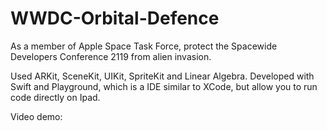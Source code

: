 # WWDC-Orbital-Defence
As a member of Apple Space Task Force, protect the Spacewide Developers Conference 2119 from alien invasion.

Used ARKit, SceneKit, UIKit, SpriteKit and Linear Algebra. Developed with Swift and Playground, which is a IDE similar to XCode, but allow you to run code directly on Ipad.

Video demo:

